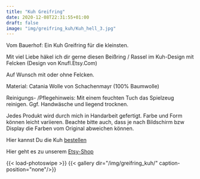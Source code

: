 ```yaml
---
title: "Kuh Greifring"
date: 2020-12-08T22:31:55+01:00
draft: false
image: "img/greifring_kuh/Kuh_hell_3.jpg"
---
```


Vom Bauerhof: Ein Kuh Greifring für die kleinsten.
<!--more-->

Mit viel Liebe häkel ich dir gerne diesen Beißring / Rassel im Kuh-Design mit Felcken (Design von Knufl.Etsy.Com)

Auf Wunsch mit oder ohne Felcken.

Material: Catania  Wolle von Schachenmayr (100% Baumwolle)

Reinigungs- /Pflegehinweis:
Mit einem feuchten Tuch das Spielzeug reinigen.
Ggf. Handwäsche und liegend trocknen.

Jedes Produkt wird durch mich in Handarbeit gefertigt. Farbe und Form können leicht variieren.
Beachte bitte auch, dass je nach Bildschirm bzw Display die Farben vom Original abweichen können.

Hier kannst Du die Kuh [bestellen](https://www.etsy.com/de/listing/856274127/rassel-beissring-kuh)

Hier geht es zu unserem [Etsy-Shop](https://www.etsy.com/de/shop/BobiKon)

{{< load-photoswipe >}}
{{< gallery dir="/img/greifring_kuh/" caption-position="none"/>}}
